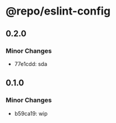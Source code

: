 # @repo/eslint-config

## 0.2.0

### Minor Changes

- 77e1cdd: sda

## 0.1.0

### Minor Changes

- b59ca19: wip
